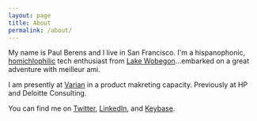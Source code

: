 ```yaml
---
layout: page
title: About
permalink: /about/
---
```


My name is Paul Berens and I live in San Francisco. I'm a hispanophonic, <a href="https://twitter.com/KarlTheFog/" target="_blank">homichlophilic</a> tech enthusiast from <a href="https://en.wikipedia.org/wiki/Minnesota" target="_blank">Lake Wobegon</a>...embarked on a great adventure with meilleur ami.

I am presently at <a href="https://www.varian.com/" target="_blank">Varian</a> in a product makreting capacity. Previously at HP and Deloitte Consulting.

You can find me on <a href="https://twitter.com/berensp" target="_blank">Twitter</a>, <a href="https://www.linkedin.com/in/berensp/" target="_blank">LinkedIn</a>, and <a href="https://keybase.io/berens" target="_blank">Keybase</a>.
